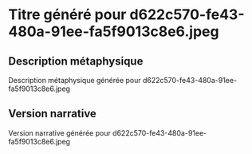 # Titre généré pour d622c570-fe43-480a-91ee-fa5f9013c8e6.jpeg

## Description métaphysique
Description métaphysique générée pour d622c570-fe43-480a-91ee-fa5f9013c8e6.jpeg

## Version narrative
Version narrative générée pour d622c570-fe43-480a-91ee-fa5f9013c8e6.jpeg
